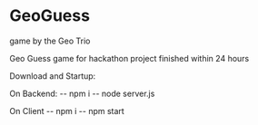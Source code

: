 # GeoGuess
game by the Geo Trio



Geo Guess game for hackathon project finished within 24 hours

Download and Startup:  

On Backend:
-- npm i 
-- node server.js

On Client
-- npm i
-- npm start
